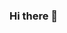 ### Hi there 👋

<!--
**michellewehr/michellewehr** is a ✨ _special_ ✨ repository because its `README.md` (this file) appears on your GitHub profile.

Here are some ideas to get you started:

- 🔭 I’m currently enrolled in a full stack development coding bootcamp. 
- 🌱 I’m currently learning node.js.
- 👯 I’m looking to collaborate on everything and anything! Eager to learn all I can!
- 📫 How to reach me: Email: <michelle_wehr@icloud.com>
- 😄 Pronouns: She/Her
- ⚡ Fun fact: I once won a hoola hooping contest. 
-->
